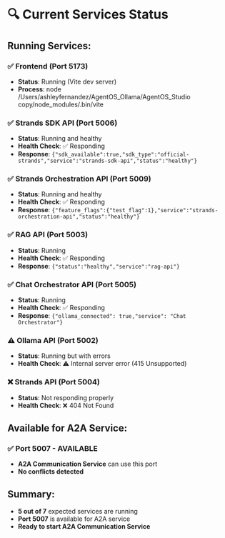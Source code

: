 # 🔍 Current Services Status

## **Running Services:**

### **✅ Frontend (Port 5173)**
- **Status**: Running (Vite dev server)
- **Process**: node /Users/ashleyfernandez/AgentOS_Ollama/AgentOS_Studio copy/node_modules/.bin/vite

### **✅ Strands SDK API (Port 5006)**
- **Status**: Running and healthy
- **Health Check**: ✅ Responding
- **Response**: `{"sdk_available":true,"sdk_type":"official-strands","service":"strands-sdk-api","status":"healthy"}`

### **✅ Strands Orchestration API (Port 5009)**
- **Status**: Running and healthy
- **Health Check**: ✅ Responding
- **Response**: `{"feature_flags":{"test_flag":1},"service":"strands-orchestration-api","status":"healthy"}`

### **✅ RAG API (Port 5003)**
- **Status**: Running
- **Health Check**: ✅ Responding
- **Response**: `{"status":"healthy","service":"rag-api"}`

### **✅ Chat Orchestrator API (Port 5005)**
- **Status**: Running
- **Health Check**: ✅ Responding
- **Response**: `{"ollama_connected": true,"service": "Chat Orchestrator"}`

### **⚠️ Ollama API (Port 5002)**
- **Status**: Running but with errors
- **Health Check**: ⚠️ Internal server error (415 Unsupported)

### **❌ Strands API (Port 5004)**
- **Status**: Not responding properly
- **Health Check**: ❌ 404 Not Found

## **Available for A2A Service:**

### **✅ Port 5007 - AVAILABLE**
- **A2A Communication Service** can use this port
- **No conflicts detected**

## **Summary:**
- **5 out of 7** expected services are running
- **Port 5007** is available for A2A service
- **Ready to start A2A Communication Service**











